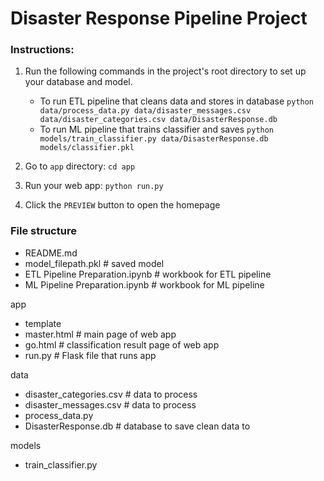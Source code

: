 # Disaster Response Pipeline Project

### Instructions:
1. Run the following commands in the project's root directory to set up your database and model.

    - To run ETL pipeline that cleans data and stores in database
        `python data/process_data.py data/disaster_messages.csv data/disaster_categories.csv data/DisasterResponse.db`
    - To run ML pipeline that trains classifier and saves
        `python models/train_classifier.py data/DisasterResponse.db models/classifier.pkl`

2. Go to `app` directory: `cd app`

3. Run your web app: `python run.py`

4. Click the `PREVIEW` button to open the homepage


### File structure

- README.md
- model_filepath.pkl # saved model 
- ETL Pipeline Preparation.ipynb  # workbook for ETL pipeline
- ML Pipeline Preparation.ipynb   # workbook for ML pipeline

app
- template
- master.html  # main page of web app
- go.html  # classification result page of web app
- run.py  # Flask file that runs app

data
- disaster_categories.csv  # data to process 
- disaster_messages.csv  # data to process
- process_data.py
- DisasterResponse.db # database to save clean data to

models
- train_classifier.py
